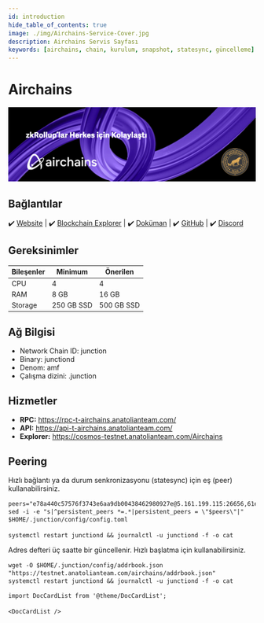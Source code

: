 ```yaml
---
id: introduction
hide_table_of_contents: true
image: ./img/Airchains-Service-Cover.jpg
description: Airchains Servis Sayfası
keywords: [airchains, chain, kurulum, snapshot, statesync, güncelleme]
---
```

# Airchains

![Airchains](./img/Airchains-Service.jpg)

## Bağlantılar
 ✔️ [Website](https://www.airchains.io) |
 ✔️ [Blockchain Explorer](https://cosmos-testnet.anatolianteam.com/Airchains) |
 ✔️ [Doküman](https://docs.airchains.io) |
 ✔️ [GitHub](https://github.com/airchains-network) |
 ✔️ [Discord](https://discord.gg/airchains)

## Gereksinimler

| Bileşenler | Minimum | **Önerilen** |
| ------------ | ------------ | ------------ |
| CPU |	4 | 4 |
| RAM	| 8 GB | 16 GB |
| Storage	| 250 GB SSD | 500 GB SSD | 

## Ağ Bilgisi 

* Network Chain ID: junction
* Binary: junctiond
* Denom: amf
* Çalışma dizini: .junction

## Hizmetler
* **RPC:** https://rpc-t-airchains.anatolianteam.com/ 
* **API:** https://api-t-airchains.anatolianteam.com/
* **Explorer:** https://cosmos-testnet.anatolianteam.com/Airchains

## Peering
Hızlı bağlantı ya da durum senkronizasyonu (statesync) için eş (peer) kullanabilirsiniz.
```shell
peers="e78a440c57576f3743e6aa9db00438462980927e@5.161.199.115:26656,61e609631e8be6e04c43ed3d7bfef23c064dc912@[2a01:4f8:221:26e0::2]:43456,f786dcc80601ddd33ba98c609795083ba418d740@158.220.119.11:43456,0b1159b05e940a611b275fe0006070439e5b6e69@[2a03:cfc0:8000:13::b910:277f]:13756,c8f6b1a795a6d9cd2ec39faf277163a9711fc81b@38.242.194.19:43456,552d2a5c3d9889444f123d740a20237c89711109@109.199.96.143:43456,cc27f4e54a78b950adaf46e5413f92f5d53d2212@209.126.86.186:43456,f5b69a02abeb3340ccd266f049ed6aabc7c0ea88@94.72.114.150:43456,db38d672f66df4de01b26e1fa97e1632fbfb1bdf@173.249.57.190:26656,d9a5e20668955bdd5c2fc28cffd6f06e23794638@[2a01:4f8:10a:3a51::2]:43456"
sed -i -e "s|^persistent_peers *=.*|persistent_peers = \"$peers\"|" $HOME/.junction/config/config.toml

systemctl restart junctiond && journalctl -u junctiond -f -o cat
```
Adres defteri üç saatte bir güncellenir. Hızlı başlatma için kullanabilirsiniz.
```shell
wget -O $HOME/.junction/config/addrbook.json "https://testnet.anatolianteam.com/airchains/addrbook.json"
systemctl restart junctiond && journalctl -u junctiond -f -o cat
```

```mdx-code-block
import DocCardList from '@theme/DocCardList';

<DocCardList />
```

